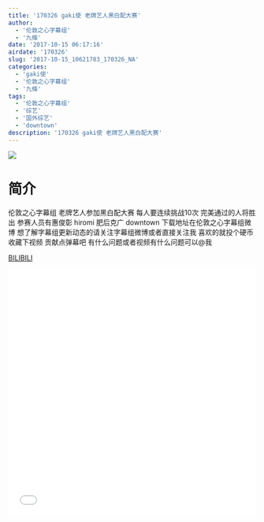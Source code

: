 ```yaml
---
title: '170326 gaki使 老牌艺人黑白配大赛'
author: 
  - '伦敦之心字幕组'
  - '九條'
date: '2017-10-15 06:17:16'
airdate: '170326'
slug: '2017-10-15_10621783_170326_NA'
categories: 
  - 'gaki使'
  - '伦敦之心字幕组'
  - '九條'
tags: 
  - '伦敦之心字幕组'
  - '综艺'
  - '国外综艺'
  - 'downtown'
description: '170326 gaki使 老牌艺人黑白配大赛'
---
```


![](https://i.imgur.com/mrgEfbv.jpg)

# 简介  
伦敦之心字幕组
老牌艺人参加黑白配大赛 每人要连续挑战10次 完美通过的人将胜出 参赛人员有惠俊彰 hiromi 肥后克广 downtown 下载地址在伦敦之心字幕组微博 想了解字幕组更新动态的请关注字幕组微博或者直接关注我 喜欢的就投个硬币 收藏下视频 贡献点弹幕吧 有什么问题或者视频有什么问题可以@我

  [BILIBILI](https://www.bilibili.com/video/av10621783/)


  <iframe src="//www.bilibili.com/html/html5player.html?cid=17533752&aid=10621783" width="100%" height="500" frameborder="0" allowfullscreen="allowfullscreen"></iframe>
